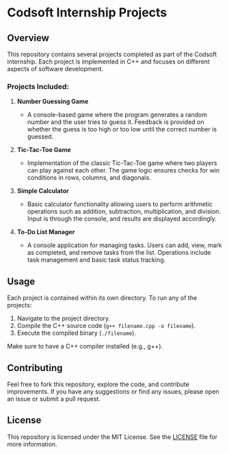 # Codsoft Internship Projects

## Overview
This repository contains several projects completed as part of the Codsoft internship. Each project is implemented in C++ and focuses on different aspects of software development.

### Projects Included:
1. **Number Guessing Game**
   - A console-based game where the program generates a random number and the user tries to guess it. Feedback is provided on whether the guess is too high or too low until the correct number is guessed.

2. **Tic-Tac-Toe Game**
   - Implementation of the classic Tic-Tac-Toe game where two players can play against each other. The game logic ensures checks for win conditions in rows, columns, and diagonals.

3. **Simple Calculator**
   - Basic calculator functionality allowing users to perform arithmetic operations such as addition, subtraction, multiplication, and division. Input is through the console, and results are displayed accordingly.

4. **To-Do List Manager**
   - A console application for managing tasks. Users can add, view, mark as completed, and remove tasks from the list. Operations include task management and basic task status tracking.

## Usage
Each project is contained within its own directory. To run any of the projects:

1. Navigate to the project directory.
2. Compile the C++ source code (`g++ filename.cpp -o filename`).
3. Execute the compiled binary (`./filename`).

Make sure to have a C++ compiler installed (e.g., g++).

## Contributing
Feel free to fork this repository, explore the code, and contribute improvements. If you have any suggestions or find any issues, please open an issue or submit a pull request.

## License
This repository is licensed under the MIT License. See the [LICENSE](./LICENSE) file for more information.
